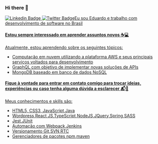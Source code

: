### Hi there 👋

<p>
  <a href="https://www.linkedin.com/in/eduardo-trandafilov-0ba458b1" rel="nofollow">
    <img src="https://img.shields.io/badge/linkedin-%230077B5.svg?&style=plastic&logo=linkedin&logoColor=white" alt="Linkedin Badge" style="max-width:100%;">
  </a>
  
  <a href="https://twitter.com/eduardo_tran" rel="nofollow">
    <img alt="Twitter Badge" src="https://img.shields.io/twitter/url?label=Twitter&style=social>
  </a>
</p>

### Eu sou Eduardo e trabalho com desenvolvimento de software no Brasil

#### Estou sempre interessado em aprender assuntos novos :coffee::computer:
Atualmente, estou aprendendo sobre os seguintes tópicos:
- Computação em nuvem utilizando a plataforma AWS e seus principais serviços voltados para desenvolvimento
- GraphQL com objetivo de implementar novas soluções de APIs 
- MongoDB baseado em banco de dados NoSQL 


#### Fique à vontade para entrar em contato comigo para trocar ideias, experiências ou caso tenha alguma dúvida a esclarecer :mailbox_with_mail::memo:
Meus conhecimentos e skills são:
- HTML5, CSS3, JavaScript,Java
- Wordpress,React JS,TypeScript,NodeJS,JQuery,Spring,SASS
- Jest,JUnit
- Automação com Webpack,Jenkins
- Versionamento Git,SVN,RTC 
- Gerenciadores de pacotes npm,maven 

